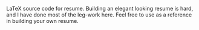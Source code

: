LaTeX source code for resume.
Building an elegant looking resume is hard, and I have done most of the leg-work here.
Feel free to use as a reference in building your own resume.
